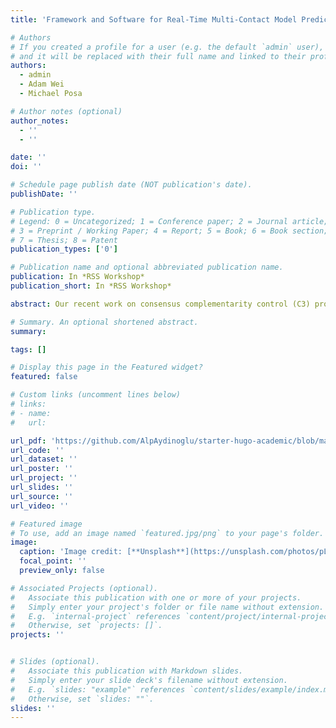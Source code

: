 ```yaml
---
title: 'Framework and Software for Real-Time Multi-Contact Model Predictive Control'

# Authors
# If you created a profile for a user (e.g. the default `admin` user), write the username (folder name) here
# and it will be replaced with their full name and linked to their profile.
authors:
  - admin
  - Adam Wei
  - Michael Posa

# Author notes (optional)
author_notes:
  - ''
  - ''

date: ''
doi: ''

# Schedule page publish date (NOT publication's date).
publishDate: ''

# Publication type.
# Legend: 0 = Uncategorized; 1 = Conference paper; 2 = Journal article;
# 3 = Preprint / Working Paper; 4 = Report; 5 = Book; 6 = Book section;
# 7 = Thesis; 8 = Patent
publication_types: ['0']

# Publication name and optional abbreviated publication name.
publication: In *RSS Workshop*
publication_short: In *RSS Workshop*

abstract: Our recent work on consensus complementarity control (C3) proposes a model predictive control algorithm for hybrid systems that make and break contact with their environment. C3 is based on the alternating direction method of multipliers (ADMM), that is capable of high-speed reasoning over potential contact events. Via a consensus formulation, the approach enables parallelization of the contact scheduling problem and is able to run at real-time rates. In this abstract, we build upon this with software improvements that increase the run-time by approximately 2 times over our previous implementation (achieving 25 Hz rate for a problem with 19 states, 12 complementarity variables and 0.5 seconds prediction horizon). Additionally we integrated our software with Drake [4]. The software parses models in URDF format into a non-smooth linear complementarity system and generates a controller that solves the optimal control problem. In addition to our previous work, we also validated our approach on a 3D manipulation example.

# Summary. An optional shortened abstract.
summary:

tags: []

# Display this page in the Featured widget?
featured: false

# Custom links (uncomment lines below)
# links:
# - name:
#   url: 

url_pdf: 'https://github.com/AlpAydinoglu/starter-hugo-academic/blob/main/static/uploads/Framework_and_Software_for_Real_Time_Multi_Contact_Model_Predictive_Control.pdf'
url_code: ''
url_dataset: ''
url_poster: ''
url_project: ''
url_slides: ''
url_source: ''
url_video: ''

# Featured image
# To use, add an image named `featured.jpg/png` to your page's folder.
image:
  caption: 'Image credit: [**Unsplash**](https://unsplash.com/photos/pLCdAaMFLTE)'
  focal_point: ''
  preview_only: false

# Associated Projects (optional).
#   Associate this publication with one or more of your projects.
#   Simply enter your project's folder or file name without extension.
#   E.g. `internal-project` references `content/project/internal-project/index.md`.
#   Otherwise, set `projects: []`.
projects: ''


# Slides (optional).
#   Associate this publication with Markdown slides.
#   Simply enter your slide deck's filename without extension.
#   E.g. `slides: "example"` references `content/slides/example/index.md`.
#   Otherwise, set `slides: ""`.
slides: ''
---
```

